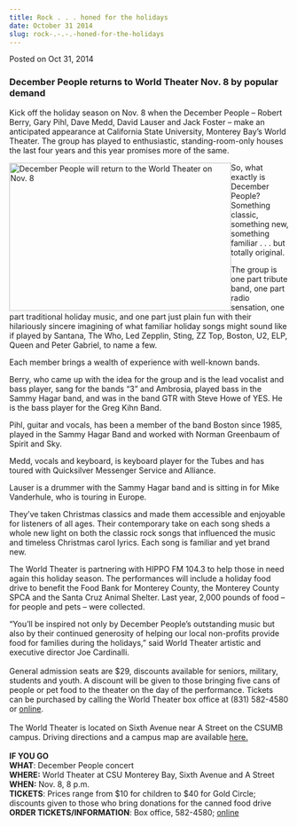 ```yaml
---
title: Rock . . . honed for the holidays
date: October 31 2014
slug: rock-.-.-.-honed-for-the-holidays
---
```


 



<span class="date">Posted on Oct 31, 2014    </span>
<h3>December People returns to World Theater Nov. 8 by popular
demand</h3>
<p>Kick off the holiday season on Nov. 8 when the December People &#x2013;
Robert Berry, Gary Pihl, Dave Medd, David Lauser and Jack Foster &#x2013;
make an anticipated appearance at California State University,
Monterey Bay&#x2019;s World Theater. The group has played to enthusiastic,
standing-room-only houses the last four years and this year
promises more of the same.</p>
<p><img alt="December People will return to the World Theater on Nov. 8" src="https://news.csumb.edu/sites/default/files/65/attachments/news/images/decpeo_performance.jpg" style="width:400px; height:267px; float:left">So, what exactly is
December People? Something classic, something new, something
familiar . . . but totally original.</img></p>
<p>The group is one part tribute band, one part radio sensation,
one part traditional holiday music, and one part just plain fun
with their hilariously sincere imagining of what familiar holiday
songs might sound like if played by Santana, The Who, Led Zepplin,
Sting, ZZ Top, Boston, U2, ELP, Queen and Peter Gabriel, to name a
few.</p>
<p>Each member brings a wealth of experience with well-known
bands.</p>
<p>Berry, who came up with the idea for the group and is the lead
vocalist and bass player, sang for the bands &#x201C;3&#x201D; and Ambrosia,
played bass in the Sammy Hagar band, and was in the band GTR with
Steve Howe of YES. He is the bass player for the Greg Kihn
Band.</p>
<p>Pihl, guitar and vocals, has been a member of the band Boston
since 1985, played in the Sammy Hagar Band and worked with Norman
Greenbaum of Spirit and Sky.</p>
<p>Medd, vocals and keyboard, is keyboard player for the Tubes and
has toured with Quicksilver Messenger Service and Alliance.</p>
<p>Lauser is a drummer with the Sammy Hagar band and is sitting in
for Mike Vanderhule, who is touring in Europe.</p>
<p>They&#x2019;ve taken Christmas classics and made them accessible and
enjoyable for listeners of all ages. Their contemporary take on
each song sheds a whole new light on both the classic rock songs
that influenced the music and timeless Christmas carol lyrics. Each
song is familiar and yet brand new.</p>
<p>The World Theater is partnering with HIPPO FM 104.3 to help
those in need again this holiday season. The performances will
include a holiday food drive to benefit the Food Bank for Monterey
County, the Monterey County SPCA and the Santa Cruz Animal Shelter.
Last year, 2,000 pounds of food &#x2013; for people and pets &#x2013; were
collected.</p>
<p>&#x201C;You&#x2019;ll be inspired not only by December People&#x2019;s outstanding
music but also by their continued generosity of helping our local
non-profits provide food for families during the holidays,&#x201D; said
World Theater artistic and executive director Joe Cardinalli.<br>
<br>
General admission seats are $29, discounts available for seniors,
military, students and youth. A discount will be given to those
bringing five cans of people or pet food to the theater on the day
of the performance. Tickets can be purchased by calling the World
Theater box office at (831) 582-4580 or <a href="https://csumb.edu/worldtheater" rel="nofollow">online</a>.<br>
<br>
The World Theater is located on Sixth Avenue near A Street on the
CSUMB campus. Driving directions and a campus map are available
<a href="https://csumb.edu/maps" rel="nofollow">here.</a><br>
<br>
<strong>IF YOU GO</strong><br>
<strong>WHAT</strong>: December People concert<br>
<strong>WHERE:</strong> World Theater at CSU Monterey Bay, Sixth
Avenue and A Street<br>
<strong>WHEN:</strong> Nov. 8, 8 p.m.<br>
<strong>TICKETS</strong>: Prices range from $10 for children to $40
for Gold Circle; discounts given to those who bring donations for
the canned food drive<br>
<strong>ORDER TICKETS/INFORMATION</strong>: Box office, 582-4580;
<a href="https://csumb.edu/worldtheater" rel="nofollow">online</a></br></br></br></br></br></br></br></br></br></br></br></p>





 
